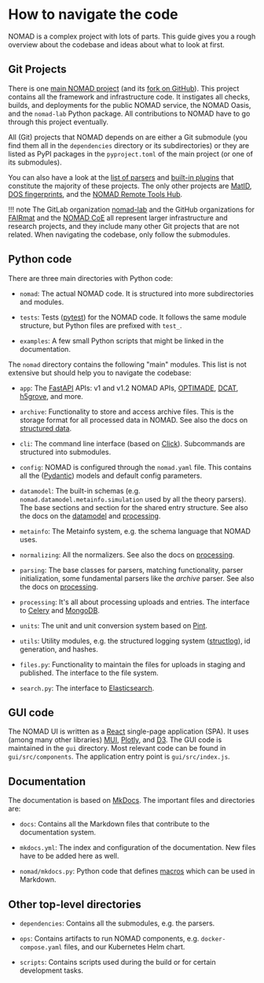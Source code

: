 # How to navigate the code

NOMAD is a complex project with lots of parts. This guide gives you a rough overview
about the codebase and ideas about what to look at first.

## Git Projects

There is one [main NOMAD project](https://gitlab.mpcdf.mpg.de/nomad-lab/nomad-FAIR)
(and its [fork on GitHub](https://github.com/nomad-coe/nomad)). This project contains
all the framework and infrastructure code. It instigates all checks, builds, and
deployments for the public NOMAD service, the NOMAD Oasis, and the `nomad-lab` Python
package. All contributions to NOMAD have to go through this project eventually.

All (Git) projects that NOMAD depends on are either a Git submodule (you find
them all in the `dependencies` directory or its subdirectories) or they are
listed as PyPI packages in the `pyproject.toml` of the main project (or one of its
submodules).

You can also have a look at the [list of parsers](../reference/parsers.md) and
[built-in plugins](../reference/plugins.md) that constitute the majority of these
projects. The only other projects are [MatID](https://github.com/nomad-coe/matid),
[DOS fingerprints](https://gitlab.mpcdf.mpg.de/nomad-lab/nomad-dos-fingerprints),
and the
[NOMAD Remote Tools Hub](https://gitlab.mpcdf.mpg.de/nomad-lab/nomad-remote-tools-hub).

!!! note
    The GitLab organization [nomad-lab](https://gitlab.mpcdf.mpg.de/nomad-lab) and the
    GitHub organizations for [FAIRmat](https://github.com/fairmat-nfdi) and the
    [NOMAD CoE](https://github.com/nomad-coe) all represent larger infrastructure and
    research projects, and they include many other Git projects that are not related.
    When navigating the codebase, only follow the submodules.

## Python code

There are three main directories with Python code:

- `nomad`: The actual NOMAD code. It is structured into more subdirectories and modules.

- `tests`: Tests ([pytest](https://docs.pytest.org)) for the NOMAD code.
  It follows the same module structure, but Python files are prefixed with `test_`.

- `examples`: A few small Python scripts that might be linked in the documentation.

The `nomad` directory contains the following "main" modules. This list is not extensive
but should help you to navigate the codebase:

- `app`: The [FastAPI](https://fastapi.tiangolo.com/) APIs: v1 and v1.2 NOMAD APIs,
  [OPTIMADE](https://www.optimade.org/), [DCAT](https://www.w3.org/TR/vocab-dcat-2/),
  [h5grove](https://github.com/silx-kit/h5grove), and more.

- `archive`: Functionality to store and access archive files. This is the storage format
  for all processed data in NOMAD. See also the docs on
  [structured data](../learn/data.md).

- `cli`: The command line interface (based on [Click](https://click.palletsprojects.com)).
  Subcommands are structured into submodules.

- `config`: NOMAD is configured through the `nomad.yaml` file. This contains all the
  ([Pydantic](https://docs.pydantic.dev/)) models and default config parameters.

- `datamodel`: The built-in schemas (e.g. `nomad.datamodel.metainfo.simulation` used by
  all the theory parsers). The base sections and section for the shared entry structure.
  See also the docs on the [datamodel](../learn/data.md) and
  [processing](../learn/basics.md).

- `metainfo`: The Metainfo system, e.g. the schema language that NOMAD uses.

- `normalizing`: All the normalizers. See also the docs on
  [processing](../learn/basics.md#normalizing).

- `parsing`: The base classes for parsers, matching functionality, parser initialization,
  some fundamental parsers like the *archive* parser. See also the docs on
  [processing](../learn/basics.md#parsing).

- `processing`: It's all about processing uploads and entries. The interface to
  [Celery](https://docs.celeryq.dev/en/stable/) and [MongoDB](https://www.mongodb.com).

- `units`: The unit and unit conversion system based on
  [Pint](https://pint.readthedocs.io).

- `utils`: Utility modules, e.g. the structured logging system
  ([structlog](https://www.structlog.org/)), id generation, and hashes.

- `files.py`: Functionality to maintain the files for uploads in staging and published.
  The interface to the file system.

- `search.py`: The interface to
  [Elasticsearch](https://www.elastic.co/guide/en/enterprise-search/current/start.html).

## GUI code

The NOMAD UI is written as a [React](https://react.dev/) single-page application (SPA). It
uses (among many other libraries) [MUI](https://mui.com/),
[Plotly](https://plotly.com/python/), and [D3](https://d3js.org/). The GUI code is
maintained in the `gui` directory. Most relevant code can be found in
`gui/src/components`. The application entry point is `gui/src/index.js`.

## Documentation

The documentation is based on [MkDocs](https://www.mkdocs.org/). The important files
and directories are:

- `docs`: Contains all the Markdown files that contribute to the documentation system.

- `mkdocs.yml`: The index and configuration of the documentation. New files have to be
  added here as well.

- `nomad/mkdocs.py`: Python code that defines
  [macros](https://mkdocs-macros-plugin.readthedocs.io/) which can be used in Markdown.

## Other top-level directories

- `dependencies`: Contains all the submodules, e.g. the parsers.

- `ops`: Contains artifacts to run NOMAD components, e.g. `docker-compose.yaml` files,
  and our Kubernetes Helm chart.

- `scripts`: Contains scripts used during the build or for certain development tasks.
